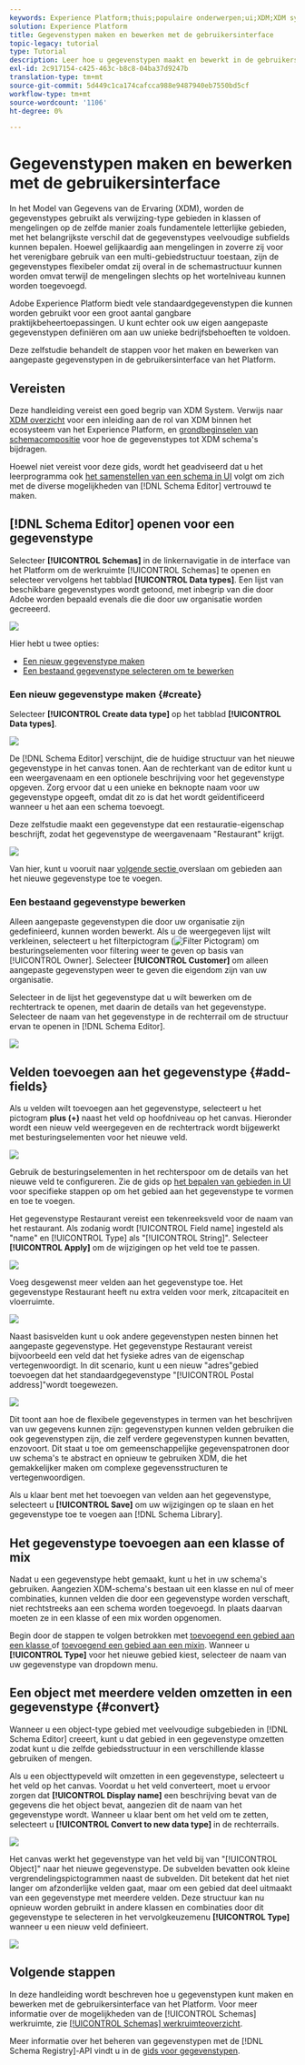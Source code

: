 ```yaml
---
keywords: Experience Platform;thuis;populaire onderwerpen;ui;XDM;XDM systeem;ervaringsgegevensmodel;Ervaring gegevensmodel;Gegevensmodel;Gegevensmodel;Gegevensmodel;Schemaregister;Schema;Schema;schema's;Schema's;Schema's;creëren;gegevenstype;gegevenstypen;
solution: Experience Platform
title: Gegevenstypen maken en bewerken met de gebruikersinterface
topic-legacy: tutorial
type: Tutorial
description: Leer hoe u gegevenstypen maakt en bewerkt in de gebruikersinterface van het Experience Platform.
exl-id: 2c917154-c425-463c-b8c8-04ba37d9247b
translation-type: tm+mt
source-git-commit: 5d449c1ca174cafcca988e9487940eb7550bd5cf
workflow-type: tm+mt
source-wordcount: '1106'
ht-degree: 0%

---
```


# Gegevenstypen maken en bewerken met de gebruikersinterface

In het Model van Gegevens van de Ervaring (XDM), worden de gegevenstypes gebruikt als verwijzing-type gebieden in klassen of mengelingen op de zelfde manier zoals fundamentele letterlijke gebieden, met het belangrijkste verschil dat de gegevenstypes veelvoudige subfields kunnen bepalen. Hoewel gelijkaardig aan mengelingen in zoverre zij voor het verenigbare gebruik van een multi-gebiedstructuur toestaan, zijn de gegevenstypes flexibeler omdat zij overal in de schemastructuur kunnen worden omvat terwijl de mengelingen slechts op het wortelniveau kunnen worden toegevoegd.

Adobe Experience Platform biedt vele standaardgegevenstypen die kunnen worden gebruikt voor een groot aantal gangbare praktijkbeheertoepassingen. U kunt echter ook uw eigen aangepaste gegevenstypen definiëren om aan uw unieke bedrijfsbehoeften te voldoen.

Deze zelfstudie behandelt de stappen voor het maken en bewerken van aangepaste gegevenstypen in de gebruikersinterface van het Platform.

## Vereisten

Deze handleiding vereist een goed begrip van XDM System. Verwijs naar [XDM overzicht](../../home.md) voor een inleiding aan de rol van XDM binnen het ecosysteem van het Experience Platform, en [grondbeginselen van schemacompositie](../../schema/composition.md) voor hoe de gegevenstypes tot XDM schema&#39;s bijdragen.

Hoewel niet vereist voor deze gids, wordt het geadviseerd dat u het leerprogramma ook [het samenstellen van een schema in UI](../../tutorials/create-schema-ui.md) volgt om zich met de diverse mogelijkheden van [!DNL Schema Editor] vertrouwd te maken.

## [!DNL Schema Editor] openen voor een gegevenstype

Selecteer **[!UICONTROL Schemas]** in de linkernavigatie in de interface van het Platform om de werkruimte [!UICONTROL Schemas] te openen en selecteer vervolgens het tabblad **[!UICONTROL Data types]**. Een lijst van beschikbare gegevenstypes wordt getoond, met inbegrip van die door Adobe worden bepaald evenals die die door uw organisatie worden gecreeerd.

![](../../images/ui/resources/data-types/data-types-tab.png)

Hier hebt u twee opties:

- [Een nieuw gegevenstype maken](#create)
- [Een bestaand gegevenstype selecteren om te bewerken](#edit)

### Een nieuw gegevenstype maken {#create}

Selecteer **[!UICONTROL Create data type]** op het tabblad **[!UICONTROL Data types]**.

![](../../images/ui/resources/data-types/create.png)

De [!DNL Schema Editor] verschijnt, die de huidige structuur van het nieuwe gegevenstype in het canvas tonen. Aan de rechterkant van de editor kunt u een weergavenaam en een optionele beschrijving voor het gegevenstype opgeven. Zorg ervoor dat u een unieke en beknopte naam voor uw gegevenstype opgeeft, omdat dit zo is dat het wordt geïdentificeerd wanneer u het aan een schema toevoegt.

Deze zelfstudie maakt een gegevenstype dat een restauratie-eigenschap beschrijft, zodat het gegevenstype de weergavenaam &quot;Restaurant&quot; krijgt.

![](../../images/ui/resources/data-types/data-type-properties.png)

Van hier, kunt u vooruit naar [volgende sectie ](#add-fields) overslaan om gebieden aan het nieuwe gegevenstype toe te voegen.

### Een bestaand gegevenstype bewerken

Alleen aangepaste gegevenstypen die door uw organisatie zijn gedefinieerd, kunnen worden bewerkt. Als u de weergegeven lijst wilt verkleinen, selecteert u het filterpictogram (![Filter Pictogram](../../images/ui/resources/data-types/filter.png)) om besturingselementen voor filtering weer te geven op basis van [!UICONTROL Owner]. Selecteer **[!UICONTROL Customer]** om alleen aangepaste gegevenstypen weer te geven die eigendom zijn van uw organisatie.

Selecteer in de lijst het gegevenstype dat u wilt bewerken om de rechtertrack te openen, met daarin de details van het gegevenstype. Selecteer de naam van het gegevenstype in de rechterrail om de structuur ervan te openen in [!DNL Schema Editor].

![](../../images/ui/resources/data-types/edit.png)

## Velden toevoegen aan het gegevenstype {#add-fields}

Als u velden wilt toevoegen aan het gegevenstype, selecteert u het pictogram **plus (+)** naast het veld op hoofdniveau op het canvas. Hieronder wordt een nieuw veld weergegeven en de rechtertrack wordt bijgewerkt met besturingselementen voor het nieuwe veld.

![](../../images/ui/resources/data-types/new-field.png)

Gebruik de besturingselementen in het rechterspoor om de details van het nieuwe veld te configureren. Zie de gids op [het bepalen van gebieden in UI](../fields/overview.md#define) voor specifieke stappen op om het gebied aan het gegevenstype te vormen en toe te voegen.

Het gegevenstype Restaurant vereist een tekenreeksveld voor de naam van het restaurant. Als zodanig wordt [!UICONTROL Field name] ingesteld als &quot;name&quot; en [!UICONTROL Type] als &quot;[!UICONTROL String]&quot;. Selecteer **[!UICONTROL Apply]** om de wijzigingen op het veld toe te passen.

![](../../images/ui/resources/data-types/name-field.png)

Voeg desgewenst meer velden aan het gegevenstype toe. Het gegevenstype Restaurant heeft nu extra velden voor merk, zitcapaciteit en vloerruimte.

![](../../images/ui/resources/data-types/more-fields.png)

Naast basisvelden kunt u ook andere gegevenstypen nesten binnen het aangepaste gegevenstype. Het gegevenstype Restaurant vereist bijvoorbeeld een veld dat het fysieke adres van de eigenschap vertegenwoordigt. In dit scenario, kunt u een nieuw &quot;adres&quot;gebied toevoegen dat het standaardgegevenstype &quot;[!UICONTROL Postal address]&quot;wordt toegewezen.

![](../../images/ui/resources/data-types/address-field.png)

Dit toont aan hoe de flexibele gegevenstypes in termen van het beschrijven van uw gegevens kunnen zijn: gegevenstypen kunnen velden gebruiken die ook gegevenstypen zijn, die zelf verdere gegevenstypen kunnen bevatten, enzovoort. Dit staat u toe om gemeenschappelijke gegevenspatronen door uw schema&#39;s te abstract en opnieuw te gebruiken XDM, die het gemakkelijker maken om complexe gegevensstructuren te vertegenwoordigen.

Als u klaar bent met het toevoegen van velden aan het gegevenstype, selecteert u **[!UICONTROL Save]** om uw wijzigingen op te slaan en het gegevenstype toe te voegen aan [!DNL Schema Library].

## Het gegevenstype toevoegen aan een klasse of mix

Nadat u een gegevenstype hebt gemaakt, kunt u het in uw schema&#39;s gebruiken. Aangezien XDM-schema&#39;s bestaan uit een klasse en nul of meer combinaties, kunnen velden die door een gegevenstype worden verschaft, niet rechtstreeks aan een schema worden toegevoegd. In plaats daarvan moeten ze in een klasse of een mix worden opgenomen.

Begin door de stappen te volgen betrokken met [toevoegend een gebied aan een klasse ](./classes.md#add-fields) of [toevoegend een gebied aan een mixin](./mixins.md#add-fields). Wanneer u **[!UICONTROL Type]** voor het nieuwe gebied kiest, selecteer de naam van uw gegevenstype van dropdown menu.

## Een object met meerdere velden omzetten in een gegevenstype {#convert}

Wanneer u een object-type gebied met veelvoudige subgebieden in [!DNL Schema Editor] creeert, kunt u dat gebied in een gegevenstype omzetten zodat kunt u die zelfde gebiedsstructuur in een verschillende klasse gebruiken of mengen.

Als u een objecttypeveld wilt omzetten in een gegevenstype, selecteert u het veld op het canvas. Voordat u het veld converteert, moet u ervoor zorgen dat **[!UICONTROL Display name]** een beschrijving bevat van de gegevens die het object bevat, aangezien dit de naam van het gegevenstype wordt. Wanneer u klaar bent om het veld om te zetten, selecteert u **[!UICONTROL Convert to new data type]** in de rechterrails.

![](../../images/ui/resources/data-types/convert-object.png)

Het canvas werkt het gegevenstype van het veld bij van &quot;[!UICONTROL Object]&quot; naar het nieuwe gegevenstype. De subvelden bevatten ook kleine vergrendelingspictogrammen naast de subvelden. Dit betekent dat het niet langer om afzonderlijke velden gaat, maar om een gebied dat deel uitmaakt van een gegevenstype met meerdere velden. Deze structuur kan nu opnieuw worden gebruikt in andere klassen en combinaties door dit gegevenstype te selecteren in het vervolgkeuzemenu **[!UICONTROL Type]** wanneer u een nieuw veld definieert.

![](../../images/ui/resources/data-types/converted.png)

## Volgende stappen

In deze handleiding wordt beschreven hoe u gegevenstypen kunt maken en bewerken met de gebruikersinterface van het Platform. Voor meer informatie over de mogelijkheden van de [!UICONTROL Schemas] werkruimte, zie [[!UICONTROL Schemas] werkruimteoverzicht](../overview.md).

Meer informatie over het beheren van gegevenstypen met de [!DNL Schema Registry]-API vindt u in de [gids voor gegevenstypen](../../api/data-types.md).
